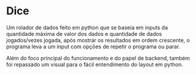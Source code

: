 # Dice
Um rolador de dados feito em python que se baseia em inputs da quantidade máxima de valor dos dados e quantidade de dados jogados/vezes jogada, após mostrar os resultados em ordem crescente, o programa leva a um input com opções de repetir o programa ou parar.

Além do foco principal do funcionamento e do papel de backend, também foi repassado um visual para o fácil entendimento do layout em python.
